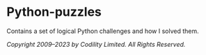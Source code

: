 # Python-puzzles
Contains a set of logical Python challenges and how I solved them.

*Copyright 2009–2023 by Codility Limited. All Rights Reserved.*
